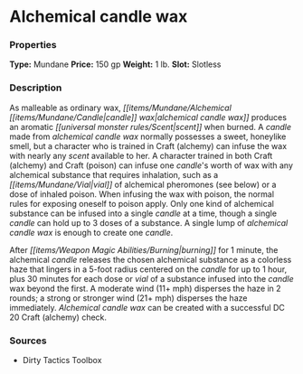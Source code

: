 ﻿---
Title: "Alchemical candle wax"
Type: "Mundane"
Price: "150 gp"
Weight: "1 lb."
Slot: "Slotless"
Description: |
  "As malleable as ordinary wax, alchemical candle wax produces an aromatic scent when burned. A candle made from alchemical candle wax normally possesses a sweet, honeylike smell, but a character who is trained in Craft (alchemy) can infuse the wax with nearly any scent available to her. A character trained in both Craft (alchemy) and Craft (poison) can infuse one candle's worth of wax with any alchemical substance that requires inhalation, such as a vial of alchemical pheromones (see below) or a dose of inhaled poison. When infusing the wax with poison, the normal rules for exposing oneself to poison apply. Only one kind of alchemical substance can be infused into a single candle at a time, though a single candle can hold up to 3 doses of a substance. A single lump of alchemical candle wax is enough to create one candle.
  After burning for 1 minute, the alchemical candle releases the chosen alchemical substance as a colorless haze that lingers in a 5-foot radius centered on the candle for up to 1 hour, plus 30 minutes for each dose or vial of a substance infused into the candle wax beyond the first. A moderate wind (11+ mph) disperses the haze in 2 rounds; a strong or stronger wind (21+ mph) disperses the haze immediately. Alchemical candle wax can be created with a successful DC 20 Craft (alchemy) check."
Sources: "['Dirty Tactics Toolbox']"
---

# Alchemical candle wax

### Properties

**Type:** Mundane **Price:** 150 gp **Weight:** 1 lb. **Slot:** Slotless

### Description

As malleable as ordinary wax, _[[items/Mundane/Alchemical _[[items/Mundane/Candle|candle]]_ wax|alchemical _candle_ wax]]_ produces an aromatic _[[universal monster rules/Scent|scent]]_ when burned. A _candle_ made from _alchemical _candle_ wax_ normally possesses a sweet, honeylike smell, but a character who is trained in Craft (alchemy) can infuse the wax with nearly any _scent_ available to her. A character trained in both Craft (alchemy) and Craft (poison) can infuse one _candle_'s worth of wax with any alchemical substance that requires inhalation, such as a _[[items/Mundane/Vial|vial]]_ of alchemical pheromones (see below) or a dose of inhaled poison. When infusing the wax with poison, the normal rules for exposing oneself to poison apply. Only one kind of alchemical substance can be infused into a single _candle_ at a time, though a single _candle_ can hold up to 3 doses of a substance. A single lump of _alchemical _candle_ wax_ is enough to create one _candle_.

After _[[items/Weapon Magic Abilities/Burning|burning]]_ for 1 minute, the alchemical _candle_ releases the chosen alchemical substance as a colorless haze that lingers in a 5-foot radius centered on the _candle_ for up to 1 hour, plus 30 minutes for each dose or _vial_ of a substance infused into the _candle_ wax beyond the first. A moderate wind (11+ mph) disperses the haze in 2 rounds; a strong or stronger wind (21+ mph) disperses the haze immediately. _Alchemical _candle_ wax_ can be created with a successful DC 20 Craft (alchemy) check.

### Sources

* Dirty Tactics Toolbox